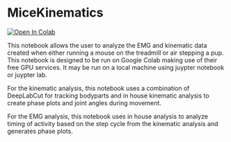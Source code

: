 # MiceKinematics

[![Open In Colab](https://colab.research.google.com/assets/colab-badge.svg)](https://colab.research.google.com/github/googlecolab/colabtools/blob/master/notebooks/colab-github-demo.ipynb)

This notebook allows the user to analyze the EMG and kinematic data created when either running a mouse on the treadmill or air stepping a pup.
This notebook is designed to be run on Google Colab making use of their free GPU services. It may be run on a local machine using juypter notebook or juypter lab.

For the kinematic analysis, this notebook uses a combination of DeepLabCut for tracking bodyparts and in house kinematic analysis to create phase plots and joint angles during movement.

For the EMG analysis, this notebook uses in house analysis to analyze timing of activity based on the step cycle from the kinematic analysis and generates phase plots.